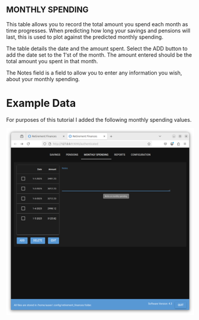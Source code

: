 ## MONTHLY SPENDING
This table allows you to record the total amount you spend each month as time progresses. When predicting how long your savings and pensions will last, this is used to plot against the predicted monthly spending.

The table details the date and the amount spent. Select the ADD button to add the date set to the 1'st of the month. The amount entered should be the total amount you spent in that month.

The Notes field is a field to allow you to enter any information you wish, about your monthly spending.

# Example Data

For purposes of this tutorial I added the following monthly spending values.

![alt text](images/example_monthly_spending.png "Example Monthly Spending")


